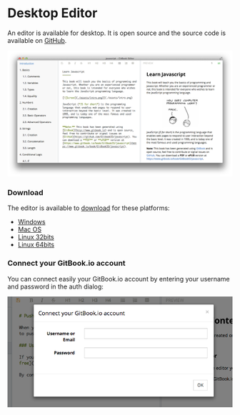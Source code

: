 # Desktop Editor

An  editor is available for desktop. It is open source and the source code is available on [GitHub](https://github.com/GitbookIO/editor).

![Screenshot](../assets/editor.png)

### Download

The editor is available to [download](https://www.gitbook.io/editor/download) for these platforms:

* [Windows](https://www.gitbook.io/editor/download/win)
* [Mac OS](https://www.gitbook.io/editor/download/mac)
* [Linux 32bits](https://www.gitbook.io/editor/download/linux32)
* [Linux 64bits](https://www.gitbook.io/editor/download/linux64)

### Connect your GitBook.io account

You can connect easily your GitBook.io account by entering your username and password in the auth dialog:

![Auth](../assets/login.png)
